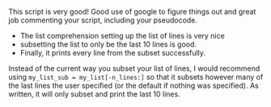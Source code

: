 This script is very good! Good use of google to figure things out and great job commenting your script, including your pseudocode.
  * The list comprehension setting up the list of lines is very nice
  * subsetting the list to only be the last 10 lines is good.
  * Finally, it prints every line from the subset successfully.

Instead of the current way you subset your list of lines, I would recommend using `my_list_sub = my_list[-n_lines:]` so that it subsets however many of the last lines the user specified (or the default if nothing was specified). As written, it will only subset and print the last 10 lines.
